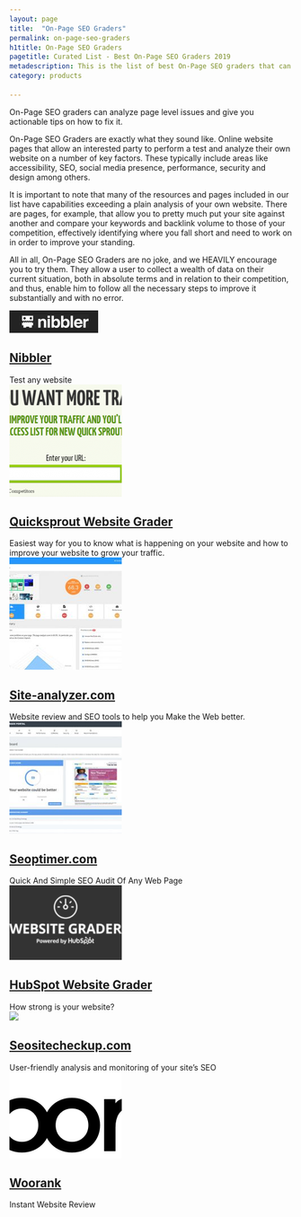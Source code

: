 ```yaml
---
layout: page
title:  "On-Page SEO Graders"
permalink: on-page-seo-graders
h1title: On-Page SEO Graders
pagetitle: Curated List - Best On-Page SEO Graders 2019
metadescription: This is the list of best On-Page SEO graders that can analyze page level issues and give you actionable tips on how to fix it.
category: products

---
```

On-Page SEO graders can analyze page level issues and give you actionable tips on how to fix it.

On-Page SEO Graders are exactly what they sound like. Online website pages that allow an interested party to perform a test and analyze their own website on a number of key factors. These typically include areas like accessibility, SEO, social media presence, performance, security and design among others.

It is important to note that many of the resources and pages included in our list have capabilities exceeding a plain analysis of your own website. There are pages, for example, that allow you to pretty much put your site against another and compare your keywords and backlink volume to those of your competition, effectively identifying where you fall short and need to work on in order to improve your standing.

All in all, On-Page SEO Graders are no joke, and we HEAVILY encourage you to try them. They allow a user to collect a wealth of data on their current situation, both in absolute terms and in relation to their competition, and thus, enable him to follow all the necessary steps to improve it substantially and with no error.

<article class="resource">
<div class="resource__thumb"><img  src="/wp-content/uploads/2016/12/Nibbler_-_Test_any_website.png" alt="" width="158" height="40" /></div>
<div class="resource__info">
<h2 class="h2 category-title"><a href="http://nibbler.silktide.com/?ref=curatedseotools.com" target="_blank class=">Nibbler</a></h2>
Test any website

</div>
</article><article class="resource">
<div class="resource__thumb"><img  src="/wp-content/uploads/2016/12/quicksprout-website-grader-200x200.png"  /></div>
<div class="resource__info">
<h2 class="h2 category-title"><a href="https://www.quicksprout.com/?ref=curatedseotools.com" target="_blank class=">Quicksprout Website Grader</a></h2>
Easiest way for you to know what is happening on your website and how to improve your website to grow your traffic.

</div>
</article><article class="resource">
<div class="resource__thumb"><img  src="/wp-content/uploads/2016/12/site-analyzer-com-200x200.jpg"  /></div>
<div class="resource__info">
<h2 class="h2 category-title"><a href="https://www.site-analyzer.com/?ref=curatedseotools.com" target="_blank class=">Site-analyzer.com</a></h2>
Website review and SEO tools to help you Make the Web better.

</div>
</article><article class="resource">
<div class="resource__thumb"><img  src="/wp-content/uploads/2016/12/seoptimer-com-200x200.jpg"  /></div>
<div class="resource__info">
<h2 class="h2 category-title"><a href="http://www.seoptimer.com/?ref=curatedseotools.com" target="_blank class=">Seoptimer.com</a></h2>
Quick And Simple SEO Audit Of Any Web Page

</div>
</article><article class="resource">
<div class="resource__thumb"><img  src="/wp-content/uploads/2016/12/Website_Grader-200x133.png" alt="" width="200" height="133" /></div>
<div class="resource__info">
<h2 class="h2 category-title"><a href="https://website.grader.com/?ref=curatedseotools.com" target="_blank class=">HubSpot Website Grader</a></h2>
How strong is your website?

</div>
</article><article class="resource">
<div class="resource__thumb"><img  src="/wp-content/uploads/2016/12/seositecheckup-com-200x200.png" sizes="(max-width: 200px) 100vw, 200px" srcset="https://curatedseotools.com/wp-content/uploads/2016/12/seositecheckup-com-200x200.png 200w, https://curatedseotools.com/wp-content/uploads/2016/12/seositecheckup-com-500x500.png 500w, https://curatedseotools.com/wp-content/uploads/2016/12/seositecheckup-com-90x90.png 90w, https://curatedseotools.com/wp-content/uploads/2016/12/seositecheckup-com.png 585w"  /></div>
<div class="resource__info">
<h2 class="h2 category-title"><a href="http://seositecheckup.com/?ref=curatedseotools.com" target="_blank class=">Seositecheckup.com</a></h2>
User-friendly analysis and monitoring of your site’s SEO

</div>
</article><article class="resource">
<div class="resource__thumb"><img  src="/wp-content/uploads/2016/12/woorank-200x153.png" alt="" width="200" height="153" /></div>
<div class="resource__info">
<h2 class="h2 category-title"><a href="https://www.woorank.com/?ref=curatedseotools.com" target="_blank class=">Woorank</a></h2>
Instant Website Review

</div>
</article>
